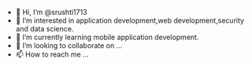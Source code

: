 - 👋 Hi, I’m @srushti1713
- 👀 I’m interested in application development,web development,security and data science.
- 🌱 I’m currently learning mobile application development.
- 💞️ I’m looking to collaborate on ...
- 📫 How to reach me ...

<!---
srushti1713/srushti1713 is a ✨ special ✨ repository because its `README.md` (this file) appears on your GitHub profile.
You can click the Preview link to take a look at your changes.
--->
